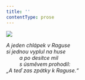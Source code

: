 ```yaml
---
title: ''
contentType: prose
---
```


![](../Images/078.jpg)

_A jeden chlápek v Raguse  
si jednou vyplul na huse  
         a po desítce mil  
         s úsměvem prohodil:  
„A teď zas zpátky k Raguse.“_
